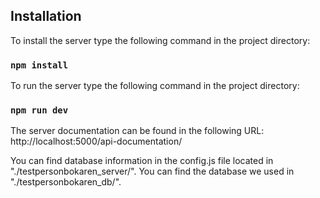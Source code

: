 ## Installation
To install the server type the following command in the project directory:
### `npm install`

To run the server type the following command in the project directory:
### `npm run dev`
The server documentation can be found in the following URL:
http://localhost:5000/api-documentation/

You can find database information in the config.js file located in "./testpersonbokaren_server/". You can find the database we used in "./testpersonbokaren_db/".
